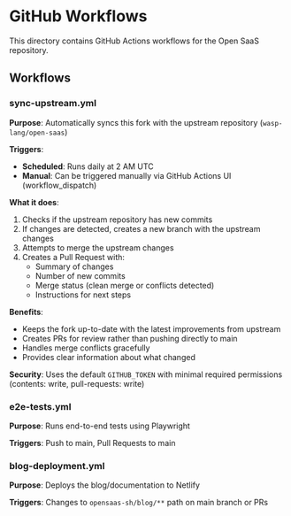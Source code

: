 # GitHub Workflows

This directory contains GitHub Actions workflows for the Open SaaS repository.

## Workflows

### sync-upstream.yml

**Purpose**: Automatically syncs this fork with the upstream repository (`wasp-lang/open-saas`)

**Triggers**:

- **Scheduled**: Runs daily at 2 AM UTC
- **Manual**: Can be triggered manually via GitHub Actions UI (workflow_dispatch)

**What it does**:

1. Checks if the upstream repository has new commits
2. If changes are detected, creates a new branch with the upstream changes
3. Attempts to merge the upstream changes
4. Creates a Pull Request with:
   - Summary of changes
   - Number of new commits
   - Merge status (clean merge or conflicts detected)
   - Instructions for next steps

**Benefits**:

- Keeps the fork up-to-date with the latest improvements from upstream
- Creates PRs for review rather than pushing directly to main
- Handles merge conflicts gracefully
- Provides clear information about what changed

**Security**: Uses the default `GITHUB_TOKEN` with minimal required permissions (contents: write, pull-requests: write)

### e2e-tests.yml

**Purpose**: Runs end-to-end tests using Playwright

**Triggers**: Push to main, Pull Requests to main

### blog-deployment.yml

**Purpose**: Deploys the blog/documentation to Netlify

**Triggers**: Changes to `opensaas-sh/blog/**` path on main branch or PRs